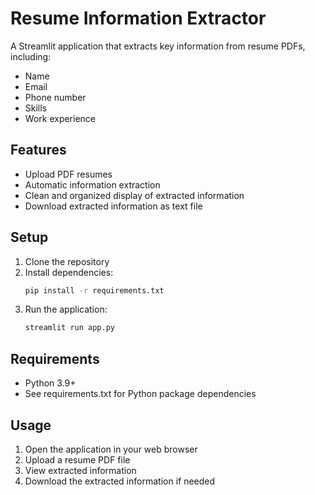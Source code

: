 # Resume Information Extractor

A Streamlit application that extracts key information from resume PDFs, including:
- Name
- Email
- Phone number
- Skills
- Work experience

## Features
- Upload PDF resumes
- Automatic information extraction
- Clean and organized display of extracted information
- Download extracted information as text file

## Setup
1. Clone the repository
2. Install dependencies:
   ```bash
   pip install -r requirements.txt
   ```
3. Run the application:
   ```bash
   streamlit run app.py
   ```

## Requirements
- Python 3.9+
- See requirements.txt for Python package dependencies

## Usage
1. Open the application in your web browser
2. Upload a resume PDF file
3. View extracted information
4. Download the extracted information if needed
